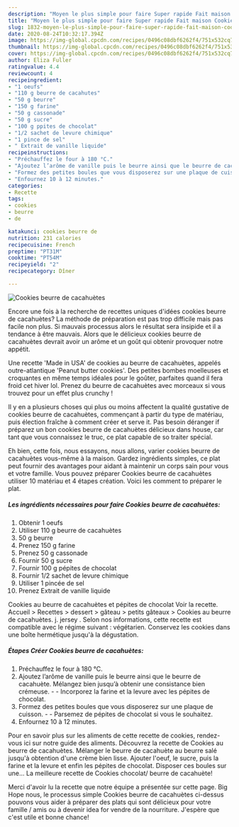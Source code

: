```yaml
---
description: "Moyen le plus simple pour faire Super rapide Fait maison Cookies beurre de cacahuètes"
title: "Moyen le plus simple pour faire Super rapide Fait maison Cookies beurre de cacahuètes"
slug: 1832-moyen-le-plus-simple-pour-faire-super-rapide-fait-maison-cookies-beurre-de-cacahuetes
date: 2020-08-24T10:32:17.394Z
image: https://img-global.cpcdn.com/recipes/0496c08dbf6262f4/751x532cq70/cookies-beurre-de-cacahuetes-photo-principale-de-la-recette.jpg
thumbnail: https://img-global.cpcdn.com/recipes/0496c08dbf6262f4/751x532cq70/cookies-beurre-de-cacahuetes-photo-principale-de-la-recette.jpg
cover: https://img-global.cpcdn.com/recipes/0496c08dbf6262f4/751x532cq70/cookies-beurre-de-cacahuetes-photo-principale-de-la-recette.jpg
author: Eliza Fuller
ratingvalue: 4.4
reviewcount: 4
recipeingredient:
- "1 oeufs"
- "110 g beurre de cacahutes"
- "50 g beurre"
- "150 g farine"
- "50 g cassonade"
- "50 g sucre"
- "100 g ppites de chocolat"
- "1/2 sachet de levure chimique"
- "1 pince de sel"
- " Extrait de vanille liquide"
recipeinstructions:
- "Préchauffez le four à 180 °C."
- "Ajoutez l’arôme de vanille puis le beurre ainsi que le beurre de cacahuète. Mélangez bien jusqu’à obtenir une consistance bien crémeuse.  Incorporez la farine et la levure avec les pépites de chocolat."
- "Formez des petites boules que vous disposerez sur une plaque de cuisson.  Parsemez de pépites de chocolat si vous le souhaitez."
- "Enfournez 10 à 12 minutes."
categories:
- Recette
tags:
- cookies
- beurre
- de

katakunci: cookies beurre de 
nutrition: 231 calories
recipecuisine: French
preptime: "PT31M"
cooktime: "PT54M"
recipeyield: "2"
recipecategory: Dîner

---
```



![Cookies beurre de cacahuètes](https://img-global.cpcdn.com/recipes/0496c08dbf6262f4/751x532cq70/cookies-beurre-de-cacahuetes-photo-principale-de-la-recette.jpg)

Encore une fois à la recherche de recettes uniques d'idées cookies beurre de cacahuètes? La méthode de préparation est pas trop difficile mais pas facile non plus. Si mauvais processus alors le résultat sera insipide et il a tendance à être mauvais. Alors que le délicieux cookies beurre de cacahuètes devrait avoir un arôme et un goût qui obtenir provoquer notre appétit.

Une recette &#39;Made in USA&#39; de cookies au beurre de cacahuètes, appelés outre-atlantique &#39;Peanut butter cookies&#39;. Des petites bombes moelleuses et croquantes en même temps idéales pour le goûter, parfaites quand il fera froid cet hiver lol. Prenez du beurre de cacahuètes avec morceaux si vous trouvez pour un effet plus crunchy !

Il y en a plusieurs choses qui plus ou moins affectent la qualité gustative de cookies beurre de cacahuètes, commençant à partir du type de matériau, puis élection fraîche à comment créer et serve it. Pas besoin déranger if préparez un bon cookies beurre de cacahuètes délicieux dans house, car tant que vous connaissez le truc, ce plat capable de so traiter spécial.


Eh bien, cette fois, nous essayons, nous allons, varier cookies beurre de cacahuètes vous-même à la maison. Gardez ingrédients simples, ce plat peut fournir des avantages pour aidant à maintenir un corps sain pour vous et votre famille. Vous pouvez préparer Cookies beurre de cacahuètes utiliser 10 matériau et 4 étapes création. Voici les comment to préparer le plat.

<!--inarticleads1-->

##### Les ingrédients nécessaires pour faire Cookies beurre de cacahuètes:

1. Obtenir 1 oeufs
1. Utiliser 110 g beurre de cacahuètes
1.  50 g beurre
1. Prenez 150 g farine
1. Prenez 50 g cassonade
1. Fournir 50 g sucre
1. Fournir 100 g pépites de chocolat
1. Fournir 1/2 sachet de levure chimique
1. Utiliser 1 pincée de sel
1. Prenez  Extrait de vanille liquide


Cookies au beurre de cacahuètes et pépites de chocolat Voir la recette. Accueil &gt; Recettes &gt; dessert &gt; gâteau &gt; petits gâteaux &gt; Cookies au beurre de cacahuètes. j. jersey . Selon nos informations, cette recette est compatible avec le régime suivant : végétarien. Conservez les cookies dans une boîte hermétique jusqu&#39;à la dégustation. 

<!--inarticleads2-->

##### Étapes Créer Cookies beurre de cacahuètes:

1. Préchauffez le four à 180 °C.
1. Ajoutez l’arôme de vanille puis le beurre ainsi que le beurre de cacahuète. Mélangez bien jusqu’à obtenir une consistance bien crémeuse. -  - Incorporez la farine et la levure avec les pépites de chocolat.
1. Formez des petites boules que vous disposerez sur une plaque de cuisson. -  - Parsemez de pépites de chocolat si vous le souhaitez.
1. Enfournez 10 à 12 minutes.


Pour en savoir plus sur les aliments de cette recette de cookies, rendez-vous ici sur notre guide des aliments. Découvrez la recette de Cookies au beurre de cacahuètes. Mélanger le beurre de cacahuète au beurre salé jusqu&#39;à obtention d&#39;une crème bien lisse. Ajouter l&#39;oeuf, le sucre, puis la farine et la levure et enfin les pépites de chocolat. Disposer ces boules sur une… La meilleure recette de Cookies chocolat/ beurre de cacahuète! 


Merci d'avoir lu la recette que notre équipe a présentée sur cette page. Big Hope nous, le processus simple Cookies beurre de cacahuètes ci-dessus pouvons vous aider à préparer des plats qui sont délicieux pour votre famille / amis ou à devenir idea for vendre de la nourriture. J'espère que c'est utile et bonne chance!
